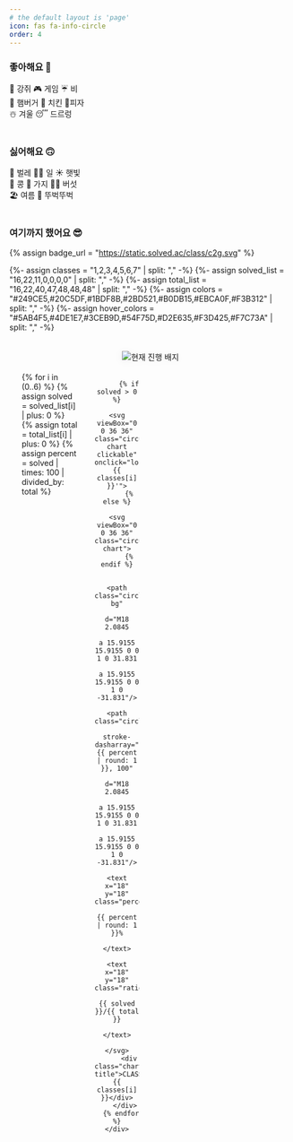 ```yaml
---
# the default layout is 'page'
icon: fas fa-info-circle
order: 4
---
```


### 좋아해요 🙂
🐶 강쥐 🎮 게임 ☔️ 비\
🍔 햄버거 🍗 치킨 🍕피자\
☃️ 겨울 😴 드르렁\
<br>

### 싫어해요 🙃
🦟 벌레 🧑‍💻 일 ☀️ 햇빛\
🫘 콩 🍆 가지 🍄‍🟫 버섯\
🏖️ 여름 🚶 뚜벅뚜벅\
<br>

### 여기까지 했어요 😎
{% assign badge_url = "https://static.solved.ac/class/c2g.svg" %}

{%- assign classes = "1,2,3,4,5,6,7" | split: "," -%}
{%- assign solved_list = "16,22,11,0,0,0,0" | split: "," -%}
{%- assign total_list = "16,22,40,47,48,48,48" | split: "," -%}
{%- assign colors = "#249CE5,#20C5DF,#1BDF8B,#2BD521,#B0DB15,#EBCA0F,#F3B312" | split: "," -%}
{%- assign hover_colors = "#5AB4F5,#4DE1E7,#3CEB9D,#54F75D,#D2E635,#F3D425,#F7C73A" | split: "," -%}

<div class="progress-wrapper">
  <div class="badge-box">
    <img src="{{ badge_url }}" alt="현재 진행 배지" class="progress-badge" loading="lazy">
  </div>

  <div class="charts-box">
    <div class="chart-container">
      {% for i in (0..6) %}
        {% assign solved = solved_list[i] | plus: 0 %}
        {% assign total = total_list[i] | plus: 0 %}
        {% assign percent = solved | times: 100 | divided_by: total %}
        <div class="chart-item" style="--chart-color: {{ colors[i] }}; --chart-hover-color: {{ hover_colors[i] }}; --percent: {{ percent }}">

          {% if solved > 0 %}
            <svg viewBox="0 0 36 36" class="circular-chart clickable" onclick="location.href='/categories/class-{{ classes[i] }}'">
          {% else %}
            <svg viewBox="0 0 36 36" class="circular-chart">
          {% endif %}

              <path class="circle-bg"
                    d="M18 2.0845
                       a 15.9155 15.9155 0 0 1 0 31.831
                       a 15.9155 15.9155 0 0 1 0 -31.831"/>
              <path class="circle"
                    stroke-dasharray="{{ percent | round: 1 }}, 100"
                    d="M18 2.0845
                       a 15.9155 15.9155 0 0 1 0 31.831
                       a 15.9155 15.9155 0 0 1 0 -31.831"/>
              <text x="18" y="18" class="percentage">
                {{ percent | round: 1 }}%
              </text>
              <text x="18" y="18" class="ratio">
                {{ solved }}/{{ total }}
              </text>
            </svg>
          <div class="chart-title">CLASS {{ classes[i] }}</div>
        </div>
      {% endfor %}
    </div>
  </div>
</div>

<style>
.progress-wrapper {
  display: flex;
  align-items: center;
  gap: 28px;
  padding: 20px 22px;
  border: 1px solid var(--text-color);
  border-radius: 14px;
  box-sizing: border-box;
}

.badge-box {
  flex: 0 0 auto;
  display: flex;
  justify-content: center;
  align-items: center;
}

.progress-badge {
  max-width: 180px;
  height: auto;
  display: block;
  filter: drop-shadow(0 2px 6px rgba(0,0,0,0.06));
}

.charts-box {
  flex: 1 1 auto;
}

.chart-container {
  display: flex;
  flex-wrap: nowrap;
  justify-content: flex-start;
  gap: 20px;
}

.chart-item {
  text-align: center;
  width: 80px;
  position: relative;
}

.circular-chart {
  display: block;
  margin: auto;
  max-width: 80px;
  transition: transform 0.15s ease;
}

.circular-chart:hover {
  animation: bounceScale 0.6s cubic-bezier(.28,.84,.42,1.2) forwards;
}
.circular-chart.clickable { cursor: pointer; }
.circular-chart.clickable:active { transform: scale(0.95); }
.circular-chart:hover .circle { stroke: var(--chart-hover-color); }
.circular-chart:hover .percentage { opacity: 0; }
.circular-chart:hover .ratio { opacity: 1; }

@keyframes bounceScale {
  0%   { transform: scale(1); }
  40%  { transform: scale(1.15); }
  55%  { transform: scale(1.10); }
  70%  { transform: scale(1.13); }
  85%  { transform: scale(1.11); }
  100% { transform: scale(1.12); }
}

.circle-bg {
  fill: none;
  stroke: #dddfe0;
  stroke-width: 4;
}

.circle {
  fill: none;
  stroke: var(--chart-color);
  stroke-width: 4;
  stroke-linecap: round;
  stroke-dasharray: 0 100;
  animation: fillCircle 1.6s ease forwards;
  transition: stroke 0.3s ease;
}

@keyframes fillCircle {
  from { stroke-dasharray: 0, 100; }
  to   { stroke-dasharray: var(--percent), 100; }
}

.percentage,
.ratio {
  font-size: 6px;
  text-anchor: middle;
  dominant-baseline: middle;
  font-weight: bold;
  pointer-events: none;
  transition: opacity 0.3s ease;
  fill: var(--text-color);
}
.ratio { opacity: 0; }

.chart-title {
  margin-top: 4px;
  font-size: 14px;
  font-weight: bold;
}

@media (max-width: 1024px) {
  .progress-wrapper {
    flex-direction: column;
    align-items: center;
    gap: 18px;
  }
  .chart-container {
    display: grid;
    grid-template-columns: repeat(4, minmax(0, 1fr));
    justify-items: center;
    gap: 16px 20px; /* row/column gap */
  }
}

@media (max-width: 600px) {
  .progress-badge { max-width: 160px; }
  .chart-container {
    grid-template-columns: repeat(3, minmax(0, 1fr));
    gap: 14px 16px;
  }
  .chart-item { width: 70px; }
  .circular-chart { max-width: 70px; }
  .chart-title { font-size: 12px; }
}

@media (max-width: 400px) {
  .chart-item { width: 60px; }
  .circular-chart { max-width: 60px; }
  .chart-title { font-size: 11px; }
}

/* (선택) 각 차트에도 작은 테두리를 주고 싶다면 아래 주석 해제
.chart-item {
  border: 1px solid rgba(0,0,0,0.06);
  border-radius: 10px;
  padding: 8px 6px;
}
@media (prefers-color-scheme: dark) {
  .chart-item { border-color: rgba(255,255,255,0.12); }
}
*/
</style>
